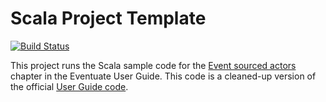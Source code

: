 # Scala Project Template #

[![Build Status](https://travis-ci.org/mslinn/eventuate-event-sourced-actors.svg?branch=master)](https://travis-ci.org/mslinn/sbtTemplate)

This project runs the Scala sample code for the 
[Event sourced actors](http://rbmhtechnology.github.io/eventuate/user-guide.html#event-sourced-actors) 
chapter in the Eventuate User Guide. This code is a cleaned-up version of the official 
[User Guide code](https://github.com/RBMHTechnology/eventuate/blob/master/src/sphinx/code/UserGuideDoc.scala).
